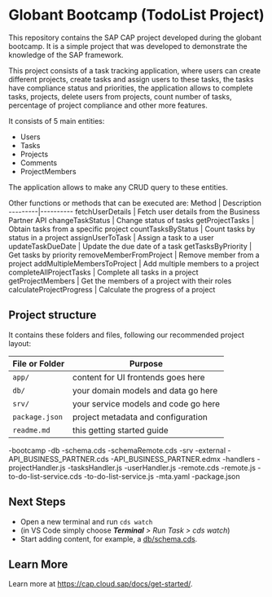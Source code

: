 # Globant Bootcamp (TodoList Project)

This repository contains the SAP CAP project developed during the globant bootcamp. It is a simple project that was developed to demonstrate the knowledge of the SAP framework.

This project consists of a task tracking application, where users can create different projects, create tasks and assign users to these tasks, the tasks have compliance status and priorities, the application allows to complete tasks, projects, delete users from projects, count number of tasks, percentage of project compliance and other more features.

It consists of 5 main entities:
* Users
* Tasks
* Projects
* Comments
* ProjectMembers

The application allows to make any CRUD query to these entities. 

Other functions or methods that can be executed are:
Method | Description
---------|----------
fetchUserDetails | Fetch user details from the Business Partner API
changeTaskStatus | Change status of tasks
getProjectTasks  | Obtain tasks from a specific project
countTasksByStatus | Count tasks by status in a project
assignUserToTask | Assign a task to a user 
updateTaskDueDate | Update the due date of a task
getTasksByPriority | Get tasks by priority
removeMemberFromProject | Remove member from a project
addMultipleMembersToProject | Add multiple members to a project
completeAllProjectTasks | Complete all tasks in a project
getProjectMembers | Get the members of a project with their roles
calculateProjectProgress  | Calculate the progress of a project

## Project structure

It contains these folders and files, following our recommended project layout:

File or Folder | Purpose
---------|----------
`app/` | content for UI frontends goes here
`db/` | your domain models and data go here
`srv/` | your service models and code go here
`package.json` | project metadata and configuration
`readme.md` | this getting started guide

-bootcamp
  -db 
    -schema.cds
    -schemaRemote.cds
  -srv
    -external
      -API_BUSINESS_PARTNER.cds
      -API_BUSINESS_PARTNER.edmx
    -handlers
      -projectHandler.js
      -tasksHandler.js
      -userHandler.js
  -remote.cds
  -remote.js
  -to-do-list-service.cds
  -to-do-list-service.js
  -mta.yaml
  -package.json


## Next Steps

- Open a new terminal and run `cds watch`
- (in VS Code simply choose _**Terminal** > Run Task > cds watch_)
- Start adding content, for example, a [db/schema.cds](db/schema.cds).


## Learn More

Learn more at https://cap.cloud.sap/docs/get-started/.
